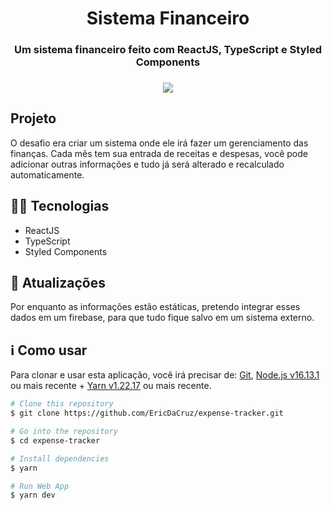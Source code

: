 <h1 align="center">Sistema Financeiro</h1>

<h3 align="center" >Um sistema financeiro feito com ReactJS, TypeScript e Styled Components<h3>
<div style="text-align: center" align="center">
    <img src="https://imgur.com/xcaW86W.png" align="center" />
</div>

<h2>Projeto</h2>
<p>
  O desafio era criar um sistema onde ele irá fazer um gerenciamento das finanças. Cada mês tem sua entrada de receitas e despesas, você pode adicionar outras informações e tudo já será alterado e recalculado automaticamente.
</p>

<h2>👨‍💻 Tecnologias</h2>
<ul>
    <li>ReactJS</li>
    <li>TypeScript</li>
    <li>Styled Components</li>
</ul>

<h2>🚀 Atualizações</h2>
<p>
    Por enquanto as informações estão estáticas, pretendo integrar esses dados em um firebase, para que tudo fique salvo em um sistema externo.
</p>

<h2>ℹ️ Como usar</h2>
<p>Para clonar e usar esta aplicação, você irá precisar de: <a href="https://git-scm.com/">Git</a>, <a href="https://nodejs.org/en/">Node.js v16.13.1</a> ou mais recente + <a href="https://yarnpkg.com/">Yarn v1.22.17</a> ou mais recente.</p>

```bash
# Clone this repository
$ git clone https://github.com/EricDaCruz/expense-tracker.git

# Go into the repository
$ cd expense-tracker

# Install dependencies
$ yarn

# Run Web App
$ yarn dev
```
